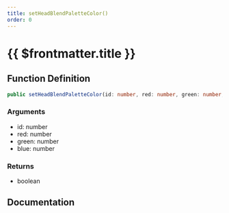 ```yaml
---
title: setHeadBlendPaletteColor()
order: 0
---
```


# {{ $frontmatter.title }}

## Function Definition

```ts
public setHeadBlendPaletteColor(id: number, red: number, green: number, blue: number): boolean;
```

### Arguments

* id: number
* red: number
* green: number
* blue: number

### Returns

* boolean

## Documentation

<!--@include: ./parts/setHeadBlendPaletteColor.md-->

